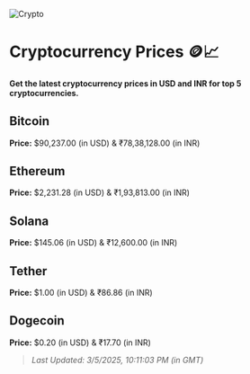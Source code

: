 
![Crypto](https://www.techguide.com.au/wp-content/uploads/2020/11/crypto3.jpeg)

# Cryptocurrency Prices 🪙📈

#### Get the latest cryptocurrency prices in USD and INR for top 5 cryptocurrencies.

## Bitcoin

**Price:** $90,237.00 (in USD) & ₹78,38,128.00 (in INR)

## Ethereum

**Price:** $2,231.28 (in USD) & ₹1,93,813.00 (in INR)

## Solana

**Price:** $145.06 (in USD) & ₹12,600.00 (in INR)

## Tether

**Price:** $1.00 (in USD) & ₹86.86 (in INR)

## Dogecoin

**Price:** $0.20 (in USD) & ₹17.70 (in INR)

> _Last Updated: 3/5/2025, 10:11:03 PM (in GMT)_
